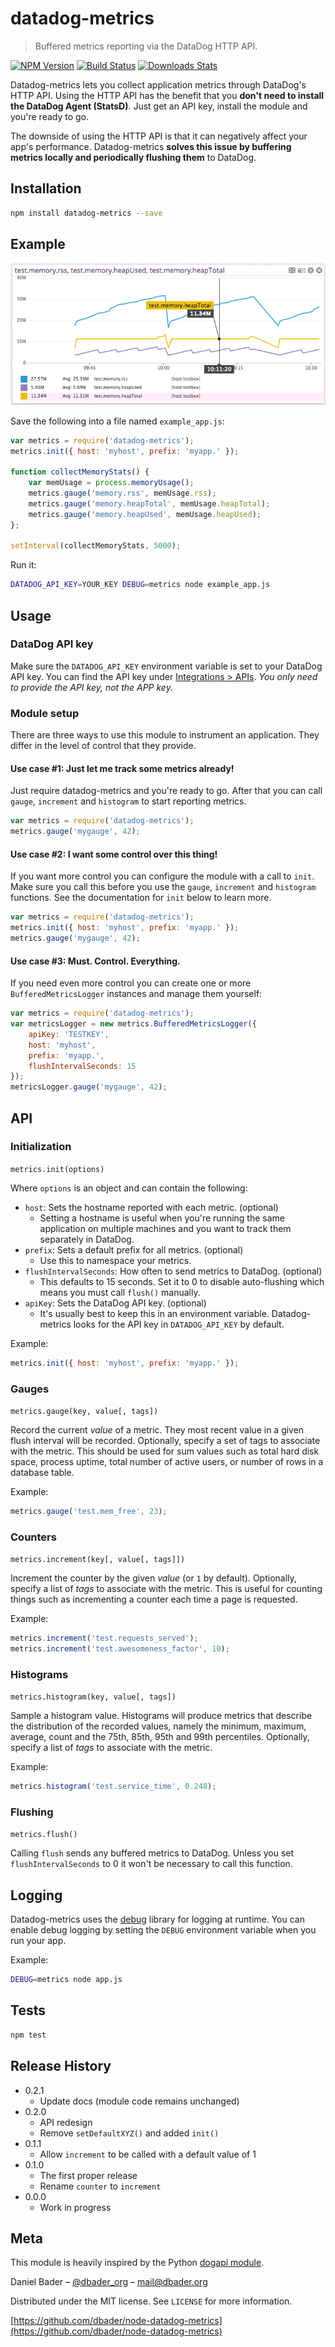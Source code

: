 # datadog-metrics
> Buffered metrics reporting via the DataDog HTTP API.

[![NPM Version][npm-image]][npm-url]
[![Build Status][travis-image]][travis-url]
[![Downloads Stats][npm-downloads]][npm-url]

Datadog-metrics lets you collect application metrics through DataDog's HTTP API.
Using the HTTP API has the benefit that you **don't need to install the DataDog
Agent (StatsD)**. Just get an API key, install the module and you're ready to go.

The downside of using the HTTP API is that it can negatively affect your app's
performance. Datadog-metrics **solves this issue by buffering metrics locally
and periodically flushing them** to DataDog.

## Installation

```sh
npm install datadog-metrics --save
```

## Example

![](header.png)

Save the following into a file named `example_app.js`:
```js
var metrics = require('datadog-metrics');
metrics.init({ host: 'myhost', prefix: 'myapp.' });

function collectMemoryStats() {
    var memUsage = process.memoryUsage();
    metrics.gauge('memory.rss', memUsage.rss);
    metrics.gauge('memory.heapTotal', memUsage.heapTotal);
    metrics.gauge('memory.heapUsed', memUsage.heapUsed);
};

setInterval(collectMemoryStats, 5000);
```

Run it:
```sh
DATADOG_API_KEY=YOUR_KEY DEBUG=metrics node example_app.js
```


## Usage

### DataDog API key

Make sure the `DATADOG_API_KEY` environment variable is set to your DataDog
API key. You can find the API key under [Integrations > APIs](https://app.datadoghq.com/account/settings#api). *You only need to provide the API key, not the APP key.*

### Module setup

There are three ways to use this module to instrument an application.
They differ in the level of control that they provide.

#### Use case #1: Just let me track some metrics already!

Just require datadog-metrics and you're ready to go. After that you can call
`gauge`, `increment` and `histogram` to start reporting metrics.

```js
var metrics = require('datadog-metrics');
metrics.gauge('mygauge', 42);
```

#### Use case #2: I want some control over this thing!

If you want more control you can configure the module with a call to `init`.
Make sure you call this before you use the `gauge`, `increment` and `histogram`
functions. See the documentation for `init` below to learn more.

```js
var metrics = require('datadog-metrics');
metrics.init({ host: 'myhost', prefix: 'myapp.' });
metrics.gauge('mygauge', 42);
```


#### Use case #3: Must. Control. Everything.

If you need even more control you can create one or more `BufferedMetricsLogger` instances and manage them yourself:

```js
var metrics = require('datadog-metrics');
var metricsLogger = new metrics.BufferedMetricsLogger({
    apiKey: 'TESTKEY',
    host: 'myhost',
    prefix: 'myapp.',
    flushIntervalSeconds: 15
});
metricsLogger.gauge('mygauge', 42);
```

## API

### Initialization

`metrics.init(options)`

Where `options` is an object and can contain the following:

* `host`: Sets the hostname reported with each metric. (optional)
    * Setting a hostname is useful when you're running the same application
      on multiple machines and you want to track them separately in DataDog.
* `prefix`: Sets a default prefix for all metrics. (optional)
    * Use this to namespace your metrics.
* `flushIntervalSeconds`: How often to send metrics to DataDog. (optional)
    * This defaults to 15 seconds. Set it to 0 to disable auto-flushing which
      means you must call `flush()` manually.
* `apiKey`: Sets the DataDog API key. (optional)
    * It's usually best to keep this in an environment variable.
      Datadog-metrics looks for the API key in `DATADOG_API_KEY` by default.

Example:

```js
metrics.init({ host: 'myhost', prefix: 'myapp.' });
```


### Gauges

`metrics.gauge(key, value[, tags])`

Record the current *value* of a metric. They most recent value in
a given flush interval will be recorded. Optionally, specify a set of
tags to associate with the metric. This should be used for sum values
such as total hard disk space, process uptime, total number of active
users, or number of rows in a database table.

Example:

```js
metrics.gauge('test.mem_free', 23);
```

### Counters

`metrics.increment(key[, value[, tags]])`

Increment the counter by the given *value* (or `1` by default). Optionally,
specify a list of *tags* to associate with the metric. This is useful for
counting things such as incrementing a counter each time a page is requested.

Example:

```js
metrics.increment('test.requests_served');
metrics.increment('test.awesomeness_factor', 10);
```

### Histograms

`metrics.histogram(key, value[, tags])`

Sample a histogram value. Histograms will produce metrics that
describe the distribution of the recorded values, namely the minimum,
maximum, average, count and the 75th, 85th, 95th and 99th percentiles.
Optionally, specify a list of *tags* to associate with the metric.

Example:

```js
metrics.histogram('test.service_time', 0.248);
```

### Flushing

`metrics.flush()`

Calling `flush` sends any buffered metrics to DataDog. Unless you set
`flushIntervalSeconds` to 0 it won't be necessary to call this function.

## Logging

Datadog-metrics uses the [debug](https://github.com/visionmedia/debug)
library for logging at runtime. You can enable debug logging by setting
the `DEBUG` environment variable when you run your app.

Example:

```sh
DEBUG=metrics node app.js
```

## Tests

```sh
npm test
```

## Release History

* 0.2.1
    * Update docs (module code remains unchanged)
* 0.2.0
    * API redesign
    * Remove `setDefaultXYZ()` and added `init()`
* 0.1.1
    * Allow `increment` to be called with a default value of 1
* 0.1.0
    * The first proper release
    * Rename `counter` to `increment`
* 0.0.0
    * Work in progress

## Meta

This module is heavily inspired by the Python [dogapi module](https://github.com/DataDog/dogapi).

Daniel Bader – [@dbader_org](https://twitter.com/dbader_org) – mail@dbader.org

Distributed under the MIT license. See ``LICENSE`` for more information.

[https://github.com/dbader/node-datadog-metrics](https://github.com/dbader/node-datadog-metrics)

[npm-image]: https://img.shields.io/npm/v/datadog-metrics.svg?style=flat-square
[npm-url]: https://npmjs.org/package/datadog-metrics
[npm-downloads]: https://img.shields.io/npm/dm/datadog-metrics.svg?style=flat-square
[travis-image]: https://img.shields.io/travis/dbader/node-datadog-metrics/master.svg?style=flat-square
[travis-url]: https://travis-ci.org/dbader/node-datadog-metrics
